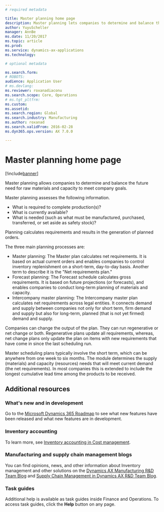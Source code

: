 ```yaml
---
# required metadata

title: Master planning home page
description: Master planning lets companies to determine and balance the future need for raw materials and capacity to meet company goals. 
author: YuyuScheller
manager: AnnBe
ms.date: 11/20/2017
ms.topic: article
ms.prod: 
ms.service: dynamics-ax-applications
ms.technology: 

# optional metadata

ms.search.form: 
# ROBOTS: 
audience: Application User
# ms.devlang: 
ms.reviewer: roxanadiaconu
ms.search.scope: Core, Operations
# ms.tgt_pltfrm: 
ms.custom: 
ms.assetid: 
ms.search.region: Global
ms.search.industry: Manufacturing
ms.author: roxanad
ms.search.validFrom: 2016-02-28
ms.dyn365.ops.version: AX 7.0.0

---
```


# Master planning home page

[!include[banner](../includes/banner.md)]



Master planning allows companies to determine and balance the future need for raw materials and capacity to meet company goals. 

Master planning assesses the following information.

-  What is required to complete production(s)?
-  What is currently available?
-  What is needed (such as what must be manufactured, purchased, transferred, or set aside as safety stock)?

Planning calculates requirements and results in the generation of planned orders. 

The three main planning processes are:
-  Master planning: The Master plan calculates net requirements. It is based on actual current orders and enables companies to control inventory replenishment on a short-term, day-to-day basis. Another term to describe it is the "Net requirements plan."
-  Forecast planning: The Forecast schedule calculates gross requirements. It is based on future projections (or forecasts), and enables companies to conduct long-term planning of materials and capacity.
-  Intercompany master planning: The Intercompany master plan calculates net requirements across legal entities. It connects demand and supply between companies not only for short term, firm demand and supply but also for long-term, planned (that is not yet firmed) demand and supply.

Companies can change the output of the plan. They can run regenerative or net change or both. Regenerative plans update all requirements, whereas, net change plans only update the plan on items with new requirements that have come in since the last scheduling run.

Master scheduling plans typically involve the short term, which can be anywhere from one week to six months. The module determines the supply (materials) and capacity (resources) needs that will meet current demand (the net requirements). In most companies this is extended to include the longest cumulative lead time among the products to be received.





## Additional resources

### What's new and in development
Go to the [Microsoft Dynamics 365 Roadmap](https://roadmap.dynamics.com/) to see what new features have been released and what new features are in development.

### Inventory accounting 
To learn more, see [Inventory accounting in Cost management](../cost-management/inventory-close.md).

### Manufacturing and supply chain management blogs
You can find opinions, news, and other information about Inventory management and other solutions on the
[Dynamics AX Manufacturing R&D Team Blog](https://blogs.msdn.microsoft.com/axmfg) and [Supply Chain Management in Dynamics AX R&D Team Blog](https://blogs.msdn.microsoft.com/dynamicsaxscm).

### Task guides
Additional help is available as task guides inside Finance and Operations. To access task guides, click the **Help** button on any page.




